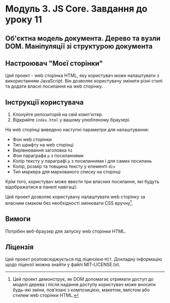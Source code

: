 # Модуль 3. JS Core. Завдання до уроку 11

## Об'єктна модель документа. Дерево та вузли DOM. Маніпуляції зі структурою документа

## Настроювач "Mоєї сторінки"

Цей проект - web сторінка HTML, яку користувач може налаштувати з використанням JavaScript. Він дозволяє користувачу змінити різні стилі та додати власні посилання на web сторінку.

## Інструкції користувача

1. Клонуйте репозиторій на свій комп'ютер.
2. Відкрийте `index.html` у вашому улюбленому браузері.

На web сторінці виведено наступні параметри для налаштування:

- Фон web сторінки
- Тип шрифту на web сторінці
- Вирівнювання заголовка `h1`
- Фон параграфа `p` з посиланнями
- Колір тексту у параграфі `p` з посиланнями і для самих посилань
- Колір, розмір та товщина тексту у елементі `div`
- Тип маркера для маркованого списку на сторінці

Крім того, користувач може ввести три власних посилання, які будуть відображатися в панелі навігації.

Цей проект дозволяє користувачу налаштувати web сторінку за власним смаком без необхідності змінювати CSS вручну[^1]. 

[^1]: Цей проект демонструє, як DOM допомагає отримати доступ до моделі дерева і після надання доступу користувач може вносити будь-які зміни, пов’язані з композицією, макетом, вмістом або стилем web сторінки HTML.

## Вимоги

Потрібен веб-браузер для запуску web сторінки HTML.

## Ліцензія

Цей проект розповсюджується під ліцензією `MIT`. Докладну інформацію щодо ліцензії можна знайти у файлі MIT-LICENSE.txt.
